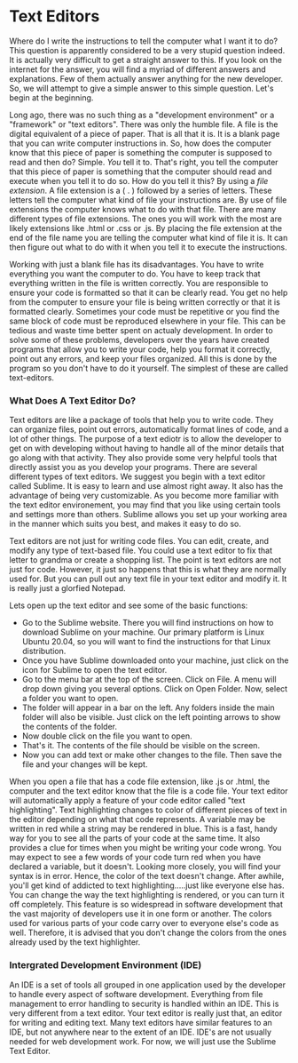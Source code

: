 # Text Editors

Where do I write the instructions to tell the computer what I want it to do? This question is apparently considered to be a very stupid question indeed. It is actually very difficult to get a straight answer to this. If you look on the internet for the answer, you will find a myriad of different answers and explanations. Few of them actually answer anything for the new developer. So, we will attempt to give a simple answer to this simple question. Let's begin at the beginning.

Long ago, there was no such thing as a "development environment" or a "framework" or "text editors".  There was only the humble file. A file is the digital equivalent of a piece of paper. That is all that it is. It is a blank page that you can write computer instructions in. So, how does the computer know that this piece of paper is something the computer is supposed to read and then do? Simple. *You* tell it to. That's right, you tell the computer that this piece of paper is something that the computer should read and execute when you tell it to do so. How do you tell it this? By using a *file extension*. A file extension is a ( . ) followed by a series of letters. These letters tell the computer what kind of file your instructions are. By use of file extensions the computer knows what to do with that file. There are many different types of file extensions. The ones you will work with the most are likely extensions like .html or .css or .js. By placing the file extension at the end of the file name you are telling the computer what kind of file it is. It can then figure out what to do with it when you tell it to execute the instructions.

Working with just a blank file has its disadvantages. You have to write everything you want the computer to do. You have to keep track that everything written in the file is written correctly. You are responsible to ensure your code is formatted so that it can be clearly read. You get no help from the computer to ensure your file is being written correctly or that it is formatted clearly. Sometimes your code must be repetitive or you find the same block of code must be reproduced elsewhere in your file. This can be tedious and waste time better spent on actualy development. In order to solve some of these problems, developers over the years have created programs that allow you to write your code, help you format it correctly, point out any errors, and keep your files organized. All this is done by the program so you don't have to do it yourself. The simplest of these are called text-editors.

### What Does A Text Editor Do?

Text editors are like a package of tools that help you to write code. They can organize files, point out errors, automatically format lines of code, and a lot of other things. The purpose of a text ediotr is to allow the developer to get on with developing without having to handle all of the minor details that go along with that activity. They also provide some very helpful tools that directly assist you as you develop your programs. There are several different types of text editors. We suggest you begin with a text editor called Sublime. It is easy to learn and use almost right away. It also has the advantage of being very customizable. As you become more familiar with the text editor environement, you may find that you like using certain tools and settings more than others. Sublime allows you set up your working area in the manner which suits you best, and makes it easy to do so.

Text editors are not just for writing code files. You can edit, create, and modify any type of text-based file. You could use a text editor to fix that letter to grandma or create a shopping list. The point is text editors are not just for code. However, it just so happens that this is what they are normally used for. But you can pull out any text file in your text editor and modify it. It is really just a glorfied Notepad.

Lets open up the text editor and see some of the basic functions:

* Go to the Sublime website. There you will find instructions on how to download Sublime on your machine. Our primary platform is Linux Ubuntu 20.04, so you will want to find the instructions for that Linux distribution.
* Once you have Sublime downloaded onto your machine, just click on the icon for Sublime to open the text editor.
* Go to the menu bar at the top of the screen. Click on File. A menu will drop down giving you several options. Click on Open Folder. Now, select a folder you want to open.
* The folder will appear in a bar on the left. Any folders inside the main folder will also be visible. Just click on the left pointing arrows to show the contents of the folder.
* Now double click on the file you want to open.
* That's it. The contents of the file should be visible on the screen.
* Now you can add text or make other changes to the file. Then save the file and your changes will be kept.

When you open a file that has a code file extension, like .js or .html, the computer and the text editor know that the file is a code file. Your text editor will automatically apply a feature of your code editor called "text highlighting". Text highlighting changes to color of different pieces of text in the editor depending on what that code represents. A variable may be written in red while a string may be rendered in blue. This is a fast, handy way for you to see all the parts of your code at the same time. It also provides a clue for times when you might be writing your code wrong. You may expect to see a few words of your code turn red when you have declared a variable, but it doesn't. Looking more closely, you will find your syntax is in error. Hence, the color of the text doesn't change. After awhile, you'll get kind of addicted to text highlighting.....just like everyone else has. You can change the way the text highlighting is rendered, or you can turn it off completely. This feature is so widespread in software development that the vast majority of developers use it in one form or another. The colors used for various parts of your code carry over to everyone else's code as well. Therefore, it is advised that you don't change the colors from the ones already used by the text highlighter.

### Intergrated Development Environment (IDE)

An IDE is a set of tools all grouped in one application used by the developer to handle every aspect of software development. Everything from file management to error handling to security is handled within an IDE. This is very different from a text editor. Your text editor is really just that, an editor for writing and editing text. Many text editors have similar features to an IDE, but not anywhere near to the extent of an IDE. IDE's are not usually needed for web development work. For now, we will just use the Sublime Text Editor.
